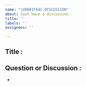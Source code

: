 ```yaml
---
name: "\U0001F64C DISCUSSION"
about: Just have a discussion
title: ''
labels: ''
assignees: ''

---
```


## Title : 

## Question or Discussion : 
-
